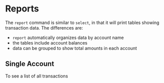 # Reports

The `report` command is similar to `select`, in that it will print tables showing transaction data.
The differences are:

* `report` automatically organizes data by account name
* the tables include account balances
* data can be grouped to show total amounts in each account

## Single Account

To see a list of all transactions 